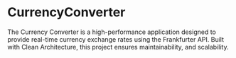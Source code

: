 # CurrencyConverter
The Currency Converter is a high-performance application designed to provide real-time currency exchange rates using the Frankfurter API. Built with Clean Architecture, this project ensures maintainability, and scalability.
